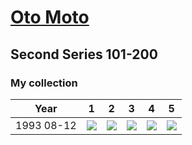# [Oto Moto](..)

## Second Series 101-200

### My collection

|    Year    |                                           1                                            |                                           2                                            |                                           3                                            |                                           4                                            |                                           5                                            |
|:----------:|:--------------------------------------------------------------------------------------:|:--------------------------------------------------------------------------------------:|:--------------------------------------------------------------------------------------:|:--------------------------------------------------------------------------------------:|:--------------------------------------------------------------------------------------:|
| 1993 08-12 | [<img src='thumbnails/outer/1993_08-12.1.4.png'>](thumbnails/outer/1993_08-12.1.4.png) | [<img src='thumbnails/outer/1993_08-12.2.4.png'>](thumbnails/outer/1993_08-12.2.4.png) | [<img src='thumbnails/outer/1993_08-12.3.4.png'>](thumbnails/outer/1993_08-12.3.4.png) | [<img src='thumbnails/outer/1993_08-12.4.4.png'>](thumbnails/outer/1993_08-12.4.4.png) | [<img src='thumbnails/outer/1993_08-12.5.4.png'>](thumbnails/outer/1993_08-12.5.4.png) |

<span style="display: inline-block;">
	<a href='thumbnails/inner/101.4.png' title=''><img src='thumbnails/inner/101.4.png' alt=''></a>
</span>
<span style="display: inline-block;">
	<a href='thumbnails/inner/102.0.png' title=''><img src='thumbnails/inner/102.0.png' alt=''></a>
</span>
<span style="display: inline-block;">
	<a href='thumbnails/inner/103.0.png' title=''><img src='thumbnails/inner/103.0.png' alt=''></a>
</span>
<span style="display: inline-block;">
	<a href='thumbnails/inner/104.0.png' title=''><img src='thumbnails/inner/104.0.png' alt=''></a>
</span>
<span style="display: inline-block;">
	<a href='thumbnails/inner/105.0.png' title=''><img src='thumbnails/inner/105.0.png' alt=''></a>
</span>
<span style="display: inline-block;">
	<a href='thumbnails/inner/106.0.png' title=''><img src='thumbnails/inner/106.0.png' alt=''></a>
</span>
<span style="display: inline-block;">
	<a href='thumbnails/inner/107.5.png' title=''><img src='thumbnails/inner/107.5.png' alt=''></a>
</span>
<span style="display: inline-block;">
	<a href='thumbnails/inner/108.5.png' title=''><img src='thumbnails/inner/108.5.png' alt=''></a>
</span>
<span style="display: inline-block;">
	<a href='thumbnails/inner/109.0.png' title=''><img src='thumbnails/inner/109.0.png' alt=''></a>
</span>
<span style="display: inline-block;">
	<a href='thumbnails/inner/110.0.png' title=''><img src='thumbnails/inner/110.0.png' alt=''></a>
</span>
<span style="display: inline-block;">
	<a href='thumbnails/inner/111.5.png' title=''><img src='thumbnails/inner/111.5.png' alt=''></a>
</span>
<span style="display: inline-block;">
	<a href='thumbnails/inner/112.5.png' title=''><img src='thumbnails/inner/112.5.png' alt=''></a>
</span>
<span style="display: inline-block;">
	<a href='thumbnails/inner/113.5.png' title=''><img src='thumbnails/inner/113.5.png' alt=''></a>
</span>
<span style="display: inline-block;">
	<a href='thumbnails/inner/114.4.png' title=''><img src='thumbnails/inner/114.4.png' alt=''></a>
</span>
<span style="display: inline-block;">
	<a href='thumbnails/inner/115.4.png' title=''><img src='thumbnails/inner/115.4.png' alt=''></a>
</span>
<span style="display: inline-block;">
	<a href='thumbnails/inner/116.4.png' title=''><img src='thumbnails/inner/116.4.png' alt=''></a>
</span>
<span style="display: inline-block;">
	<a href='thumbnails/inner/117.5.png' title=''><img src='thumbnails/inner/117.5.png' alt=''></a>
</span>
<span style="display: inline-block;">
	<a href='thumbnails/inner/118.5.png' title=''><img src='thumbnails/inner/118.5.png' alt=''></a>
</span>
<span style="display: inline-block;">
	<a href='thumbnails/inner/119.5.png' title=''><img src='thumbnails/inner/119.5.png' alt=''></a>
</span>
<span style="display: inline-block;">
	<a href='thumbnails/inner/120.5.png' title=''><img src='thumbnails/inner/120.5.png' alt=''></a>
</span>
<span style="display: inline-block;">
	<a href='thumbnails/inner/121.0.png' title=''><img src='thumbnails/inner/121.0.png' alt=''></a>
</span>
<span style="display: inline-block;">
	<a href='thumbnails/inner/122.5.png' title=''><img src='thumbnails/inner/122.5.png' alt=''></a>
</span>
<span style="display: inline-block;">
	<a href='thumbnails/inner/123.5.png' title=''><img src='thumbnails/inner/123.5.png' alt=''></a>
</span>
<span style="display: inline-block;">
	<a href='thumbnails/inner/124.0.png' title=''><img src='thumbnails/inner/124.0.png' alt=''></a>
</span>
<span style="display: inline-block;">
	<a href='thumbnails/inner/125.0.png' title=''><img src='thumbnails/inner/125.0.png' alt=''></a>
</span>
<span style="display: inline-block;">
	<a href='thumbnails/inner/126.0.png' title=''><img src='thumbnails/inner/126.0.png' alt=''></a>
</span>
<span style="display: inline-block;">
	<a href='thumbnails/inner/127.0.png' title=''><img src='thumbnails/inner/127.0.png' alt=''></a>
</span>
<span style="display: inline-block;">
	<a href='thumbnails/inner/128.0.png' title=''><img src='thumbnails/inner/128.0.png' alt=''></a>
</span>
<span style="display: inline-block;">
	<a href='thumbnails/inner/129.0.png' title=''><img src='thumbnails/inner/129.0.png' alt=''></a>
</span>
<span style="display: inline-block;">
	<a href='thumbnails/inner/130.0.png' title=''><img src='thumbnails/inner/130.0.png' alt=''></a>
</span>
<span style="display: inline-block;">
	<a href='thumbnails/inner/131.4.png' title=''><img src='thumbnails/inner/131.4.png' alt=''></a>
</span>
<span style="display: inline-block;">
	<a href='thumbnails/inner/132.0.png' title=''><img src='thumbnails/inner/132.0.png' alt=''></a>
</span>
<span style="display: inline-block;">
	<a href='thumbnails/inner/133.0.png' title=''><img src='thumbnails/inner/133.0.png' alt=''></a>
</span>
<span style="display: inline-block;">
	<a href='thumbnails/inner/134.3.png' title=''><img src='thumbnails/inner/134.3.png' alt=''></a>
</span>
<span style="display: inline-block;">
	<a href='thumbnails/inner/135.0.png' title=''><img src='thumbnails/inner/135.0.png' alt=''></a>
</span>
<span style="display: inline-block;">
	<a href='thumbnails/inner/136.4.png' title=''><img src='thumbnails/inner/136.4.png' alt=''></a>
</span>
<span style="display: inline-block;">
	<a href='thumbnails/inner/137.4.png' title=''><img src='thumbnails/inner/137.4.png' alt=''></a>
</span>
<span style="display: inline-block;">
	<a href='thumbnails/inner/138.0.png' title=''><img src='thumbnails/inner/138.0.png' alt=''></a>
</span>
<span style="display: inline-block;">
	<a href='thumbnails/inner/139.5.png' title=''><img src='thumbnails/inner/139.5.png' alt=''></a>
</span>
<span style="display: inline-block;">
	<a href='thumbnails/inner/140.0.png' title=''><img src='thumbnails/inner/140.0.png' alt=''></a>
</span>
<span style="display: inline-block;">
	<a href='thumbnails/inner/141.5.png' title=''><img src='thumbnails/inner/141.5.png' alt=''></a>
</span>
<span style="display: inline-block;">
	<a href='thumbnails/inner/142.5.png' title=''><img src='thumbnails/inner/142.5.png' alt=''></a>
</span>
<span style="display: inline-block;">
	<a href='thumbnails/inner/143.5.png' title=''><img src='thumbnails/inner/143.5.png' alt=''></a>
</span>
<span style="display: inline-block;">
	<a href='thumbnails/inner/144.4.png' title=''><img src='thumbnails/inner/144.4.png' alt=''></a>
</span>
<span style="display: inline-block;">
	<a href='thumbnails/inner/145.5.png' title=''><img src='thumbnails/inner/145.5.png' alt=''></a>
</span>
<span style="display: inline-block;">
	<a href='thumbnails/inner/146.3.png' title=''><img src='thumbnails/inner/146.3.png' alt=''></a>
</span>
<span style="display: inline-block;">
	<a href='thumbnails/inner/147.5.png' title=''><img src='thumbnails/inner/147.5.png' alt=''></a>
</span>
<span style="display: inline-block;">
	<a href='thumbnails/inner/148.0.png' title=''><img src='thumbnails/inner/148.0.png' alt=''></a>
</span>
<span style="display: inline-block;">
	<a href='thumbnails/inner/149.5.png' title=''><img src='thumbnails/inner/149.5.png' alt=''></a>
</span>
<span style="display: inline-block;">
	<a href='thumbnails/inner/150.5.png' title=''><img src='thumbnails/inner/150.5.png' alt=''></a>
</span>
<span style="display: inline-block;">
	<a href='thumbnails/inner/151.0.png' title=''><img src='thumbnails/inner/151.0.png' alt=''></a>
</span>
<span style="display: inline-block;">
	<a href='thumbnails/inner/152.0.png' title=''><img src='thumbnails/inner/152.0.png' alt=''></a>
</span>
<span style="display: inline-block;">
	<a href='thumbnails/inner/153.0.png' title=''><img src='thumbnails/inner/153.0.png' alt=''></a>
</span>
<span style="display: inline-block;">
	<a href='thumbnails/inner/154.0.png' title=''><img src='thumbnails/inner/154.0.png' alt=''></a>
</span>
<span style="display: inline-block;">
	<a href='thumbnails/inner/155.0.png' title=''><img src='thumbnails/inner/155.0.png' alt=''></a>
</span>
<span style="display: inline-block;">
	<a href='thumbnails/inner/156.5.png' title=''><img src='thumbnails/inner/156.5.png' alt=''></a>
</span>
<span style="display: inline-block;">
	<a href='thumbnails/inner/157.0.png' title=''><img src='thumbnails/inner/157.0.png' alt=''></a>
</span>
<span style="display: inline-block;">
	<a href='thumbnails/inner/158.0.png' title=''><img src='thumbnails/inner/158.0.png' alt=''></a>
</span>
<span style="display: inline-block;">
	<a href='thumbnails/inner/159.0.png' title=''><img src='thumbnails/inner/159.0.png' alt=''></a>
</span>
<span style="display: inline-block;">
	<a href='thumbnails/inner/160.5.png' title=''><img src='thumbnails/inner/160.5.png' alt=''></a>
</span>
<span style="display: inline-block;">
	<a href='thumbnails/inner/161.0.png' title=''><img src='thumbnails/inner/161.0.png' alt=''></a>
</span>
<span style="display: inline-block;">
	<a href='thumbnails/inner/162.5.png' title=''><img src='thumbnails/inner/162.5.png' alt=''></a>
</span>
<span style="display: inline-block;">
	<a href='thumbnails/inner/163.0.png' title=''><img src='thumbnails/inner/163.0.png' alt=''></a>
</span>
<span style="display: inline-block;">
	<a href='thumbnails/inner/164.5.png' title=''><img src='thumbnails/inner/164.5.png' alt=''></a>
</span>
<span style="display: inline-block;">
	<a href='thumbnails/inner/165.5.png' title=''><img src='thumbnails/inner/165.5.png' alt=''></a>
</span>
<span style="display: inline-block;">
	<a href='thumbnails/inner/166.3.png' title=''><img src='thumbnails/inner/166.3.png' alt=''></a>
</span>
<span style="display: inline-block;">
	<a href='thumbnails/inner/167.4.png' title=''><img src='thumbnails/inner/167.4.png' alt=''></a>
</span>
<span style="display: inline-block;">
	<a href='thumbnails/inner/168.5.png' title=''><img src='thumbnails/inner/168.5.png' alt=''></a>
</span>
<span style="display: inline-block;">
	<a href='thumbnails/inner/169.5.png' title=''><img src='thumbnails/inner/169.5.png' alt=''></a>
</span>
<span style="display: inline-block;">
	<a href='thumbnails/inner/170.0.png' title=''><img src='thumbnails/inner/170.0.png' alt=''></a>
</span>
<span style="display: inline-block;">
	<a href='thumbnails/inner/171.4.png' title=''><img src='thumbnails/inner/171.4.png' alt=''></a>
</span>
<span style="display: inline-block;">
	<a href='thumbnails/inner/172.0.png' title=''><img src='thumbnails/inner/172.0.png' alt=''></a>
</span>
<span style="display: inline-block;">
	<a href='thumbnails/inner/173.5.png' title=''><img src='thumbnails/inner/173.5.png' alt=''></a>
</span>
<span style="display: inline-block;">
	<a href='thumbnails/inner/174.3.png' title=''><img src='thumbnails/inner/174.3.png' alt=''></a>
</span>
<span style="display: inline-block;">
	<a href='thumbnails/inner/175.0.png' title=''><img src='thumbnails/inner/175.0.png' alt=''></a>
</span>
<span style="display: inline-block;">
	<a href='thumbnails/inner/176.0.png' title=''><img src='thumbnails/inner/176.0.png' alt=''></a>
</span>
<span style="display: inline-block;">
	<a href='thumbnails/inner/177.0.png' title=''><img src='thumbnails/inner/177.0.png' alt=''></a>
</span>
<span style="display: inline-block;">
	<a href='thumbnails/inner/178.0.png' title=''><img src='thumbnails/inner/178.0.png' alt=''></a>
</span>
<span style="display: inline-block;">
	<a href='thumbnails/inner/179.0.png' title=''><img src='thumbnails/inner/179.0.png' alt=''></a>
</span>
<span style="display: inline-block;">
	<a href='thumbnails/inner/180.0.png' title=''><img src='thumbnails/inner/180.0.png' alt=''></a>
</span>
<span style="display: inline-block;">
	<a href='thumbnails/inner/181.0.png' title=''><img src='thumbnails/inner/181.0.png' alt=''></a>
</span>
<span style="display: inline-block;">
	<a href='thumbnails/inner/182.0.png' title=''><img src='thumbnails/inner/182.0.png' alt=''></a>
</span>
<span style="display: inline-block;">
	<a href='thumbnails/inner/183.4.png' title=''><img src='thumbnails/inner/183.4.png' alt=''></a>
</span>
<span style="display: inline-block;">
	<a href='thumbnails/inner/184.4.png' title=''><img src='thumbnails/inner/184.4.png' alt=''></a>
</span>
<span style="display: inline-block;">
	<a href='thumbnails/inner/185.0.png' title=''><img src='thumbnails/inner/185.0.png' alt=''></a>
</span>
<span style="display: inline-block;">
	<a href='thumbnails/inner/186.5.png' title=''><img src='thumbnails/inner/186.5.png' alt=''></a>
</span>
<span style="display: inline-block;">
	<a href='thumbnails/inner/187.0.png' title=''><img src='thumbnails/inner/187.0.png' alt=''></a>
</span>
<span style="display: inline-block;">
	<a href='thumbnails/inner/188.0.png' title=''><img src='thumbnails/inner/188.0.png' alt=''></a>
</span>
<span style="display: inline-block;">
	<a href='thumbnails/inner/189.4.png' title=''><img src='thumbnails/inner/189.4.png' alt=''></a>
</span>
<span style="display: inline-block;">
	<a href='thumbnails/inner/190.0.png' title=''><img src='thumbnails/inner/190.0.png' alt=''></a>
</span>
<span style="display: inline-block;">
	<a href='thumbnails/inner/191.0.png' title=''><img src='thumbnails/inner/191.0.png' alt=''></a>
</span>
<span style="display: inline-block;">
	<a href='thumbnails/inner/192.5.png' title=''><img src='thumbnails/inner/192.5.png' alt=''></a>
</span>
<span style="display: inline-block;">
	<a href='thumbnails/inner/193.4.png' title=''><img src='thumbnails/inner/193.4.png' alt=''></a>
</span>
<span style="display: inline-block;">
	<a href='thumbnails/inner/194.0.png' title=''><img src='thumbnails/inner/194.0.png' alt=''></a>
</span>
<span style="display: inline-block;">
	<a href='thumbnails/inner/195.0.png' title=''><img src='thumbnails/inner/195.0.png' alt=''></a>
</span>
<span style="display: inline-block;">
	<a href='thumbnails/inner/196.0.png' title=''><img src='thumbnails/inner/196.0.png' alt=''></a>
</span>
<span style="display: inline-block;">
	<a href='thumbnails/inner/197.4.png' title=''><img src='thumbnails/inner/197.4.png' alt=''></a>
</span>
<span style="display: inline-block;">
	<a href='thumbnails/inner/198.0.png' title=''><img src='thumbnails/inner/198.0.png' alt=''></a>
</span>
<span style="display: inline-block;">
	<a href='thumbnails/inner/199.4.png' title=''><img src='thumbnails/inner/199.4.png' alt=''></a>
</span>
<span style="display: inline-block;">
	<a href='thumbnails/inner/200.0.png' title=''><img src='thumbnails/inner/200.0.png' alt=''></a>
</span>

